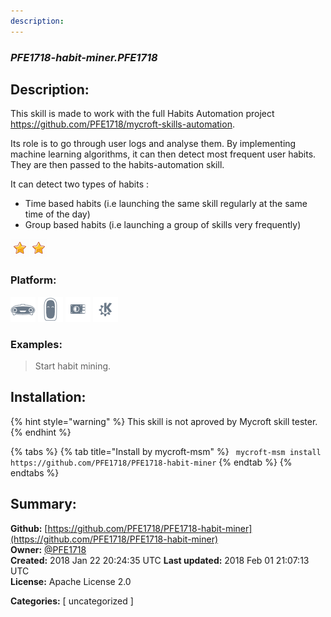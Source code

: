 ```yaml
---
description: 
---
```


### _PFE1718-habit-miner.PFE1718_  
## Description:  
This skill is made to work with the full Habits Automation project https://github.com/PFE1718/mycroft-skills-automation.

Its role is to go through user logs and analyse them. By implementing machine learning algorithms, it can then detect most frequent user habits. They are then passed to the habits-automation skill.

It can detect two types of habits :

*  Time based habits (i.e launching the same skill regularly at the same time of the day)
* Group based habits (i.e launching a group of skills very frequently)  
  
![](../.gitbook/assets/star.png)![](../.gitbook/assets/star.png)  
  
### Platform:  
 ![Mark I](../.gitbook/assets/mark-1-icon.png)  ![Mark II](../.gitbook/assets/mark-2-icon.png)  ![Picroft](../.gitbook/assets/picroft-icon.png)  ![plasmoid](../.gitbook/assets/kde.png)   
### Examples:  
> Start habit mining.  
  
## Installation:  
{% hint style="warning" %}
This skill is not aproved by Mycroft skill tester.
{% endhint %}
    
{% tabs %}
{% tab title="Install by mycroft-msm" %}
``` mycroft-msm install https://github.com/PFE1718/PFE1718-habit-miner```
{% endtab %}
  {% endtabs %}
    
## Summary:  
**Github:** [https://github.com/PFE1718/PFE1718-habit-miner](https://github.com/PFE1718/PFE1718-habit-miner)  
**Owner:** [@PFE1718](https://github.com/PFE1718)  
**Created:** 2018 Jan 22 20:24:35 UTC  **Last updated:** 2018 Feb 01 21:07:13 UTC  
**License:** Apache License 2.0  
  
**Categories:** [ uncategorized ]   
